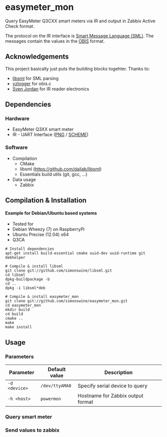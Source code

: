 easymeter_mon
=============

Query EasyMeter Q3CXX smart meters via IR and output in Zabbix Active Check format.

The protocol on the IR interface is [Smart Message Language (SML)](http://de.wikipedia.org/wiki/Smart_Message_Language). The messages contain the values in the [OBIS](http://de.wikipedia.org/wiki/OBIS-Kennzahlen) format.

## Acknowledgements

This project basically just puts the building blocks togehter. Thanks to:

* [libsml](https://github.com/dailab/libsml) for SML parsing
* [vzlogger](http://www.volkszaehler.org/) for obis.c
* [Sven Jordan](http://www.s-jordan.de/index.php?page=easymeter_raspberrypi) for IR reader electronics


## Dependencies 

### Hardware

* EasyMeter Q3XX smart meter
* IR - UART Interface ([PNG](/misc/easymon_reader.png) / [SCHEME](/misc/easymon_reader.sch))

### Software

* Compilation
  * CMake
  * libsml (https://github.com/dailab/libsml)
  * Essentials build utils (git, gcc, ...)
* Data usage
  * Zabbix

## Compilation & Installation

#### Example for Debian/Ubuntu based systems

* Tested for 
 * Debian Wheezy (7) on RaspberryPi
 * Ubuntu Precise (12.04) x64
 * Q3CA

```shell
# Install dependencies
apt-get install build-essential cmake uuid-dev uuid-runtime git debhelper

# Compile & install libsml
git clone git://github.com/simonswine/libsml.git
cd libsml
dpkg-buildpackage -b
cd ..
dpkg -i libsml*deb

# Compile & install easymeter_mon
git clone git://github.com/simonswine/easymeter_mon.git
cd easymeter_mon
mkdir build 
cd build 
cmake ..
make 
make install
```

## Usage

### Parameters

| Parameter    | Default value | Description                     |
|--------------|---------------|---------------------------------|
| `-d <device>`|`/dev/ttyAMA0` |Specify serial device to query   |
| `-h <host>`  |`powermon`     |Hostname for Zabbix output format|    

### Query smart meter



### Send values to zabbix

```
```
